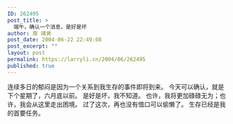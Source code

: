 ```yaml
---
ID: 262495
post_title: >
  端午，确认一个消息，是好是坏
author: 南 靖男
post_date: 2004-06-22 22:49:08
post_excerpt: ""
layout: post
permalink: https://larryli.cn/2004/06/262495
published: true
---
```

连续多日的郁闷是因为一个关系到我生存的事件即将到来。
今天可以确认，就是下个星期了，六月底以前。
是好是坏，我不知道。
也许，我将更加碌碌无为；也许，我会从这里走出困境。
过了这次，再也没有借口可以偷懒了。
生存已经是我的首要任务。